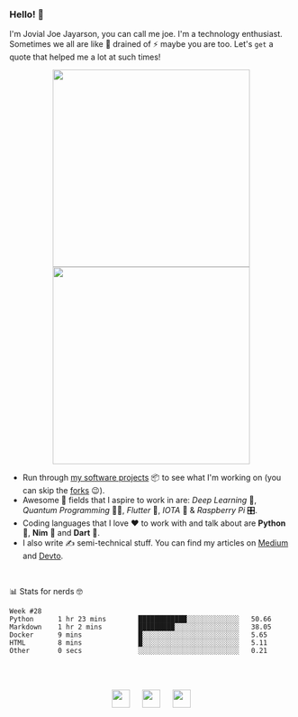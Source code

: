 ### Hello! 👋

I'm Jovial Joe Jayarson, you can call me joe. I'm a technology enthusiast. Sometimes we all are like 🔋 drained of ⚡️ maybe you are too. Let's `get` a quote that helped me a lot at such times!

<p align="center">
  <img src='https://i.stack.imgur.com/XfptG.png' width='350' />
  <img src='https://i.stack.imgur.com/UbstJ.png' width='350' />
</p>

- Run through [my software projects](https://github.com/joe733?tab=repositories) 📦 to see what I'm working on (you can skip the [forks](https://github.com/joe733?tab=repositories&q=&type=source&language=) 😉).
- Awesome 🤩 fields that I aspire to work in are: *Deep Learning* 🧬, *Quantum Programming* 👨‍💻, *Flutter* 💙, *IOTA* 💸 & *Raspberry Pi* 🎛.
- Coding languages that I love ❤️ to work with and talk about are **Python** 🐍, **Nim** 👑 and **Dart** 🎯.
- I also write ✍️ semi-technical stuff. You can find my articles on [Medium](https://medium.com/@joe733/) and [Devto](https://dev.to/joe733/).

<br />

📊 Stats for nerds 🤓
<!--START_SECTION:waka-->
```text
Week #28
Python      1 hr 23 mins        ████████████░░░░░░░░░░░░░   50.66 
Markdown    1 hr 2 mins         █████████░░░░░░░░░░░░░░░░   38.05 
Docker      9 mins              █░░░░░░░░░░░░░░░░░░░░░░░░   5.65 
HTML        8 mins              █░░░░░░░░░░░░░░░░░░░░░░░░   5.11 
Other       0 secs              ░░░░░░░░░░░░░░░░░░░░░░░░░   0.21
```
<!--END_SECTION:waka-->

<br /><br />

<p align ='center'>
	<a href='https://www.linkedin.com/in/joe733'><img src='https://i.stack.imgur.com/gWQXc.png' width='32'/></a> &emsp;
	<a href='https://twitter.com/joe_733'><img src='https://i.stack.imgur.com/HZHmV.png' width='32'/></a> &emsp;
	<a href='https://t.me/joe733'><img src='https://i.stack.imgur.com/rmb2x.png' width='32'/></a>
</p>
